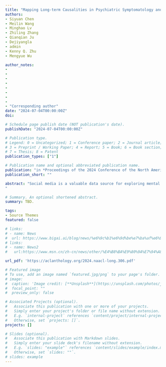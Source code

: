```yaml
---
title: "Mapping Long-term Causalities in Psychiatric Symptomatology and Life Events from Social Media"
authors:
- Siyuan Chen
- Meilin Wang
- Minghao Lv
- Zhiling Zhang
- Qianqian Ju
- Dejiyangla
- admin
- Kenny Q. Zhu
- Mengyue Wu

author_notes:
- 
- 
-
-
-
-
-
-
- "Corresponding author"
date: "2024-07-04T00:00:00Z"
doi: 

# Schedule page publish date (NOT publication's date).
publishDate: "2024-07-04T00:00:00Z"

# Publication type.
# Legend: 0 = Uncategorized; 1 = Conference paper; 2 = Journal article;
# 3 = Preprint / Working Paper; 4 = Report; 5 = Book; 6 = Book section;
# 7 = Thesis; 8 = Patent
publication_types: ["1"]

# Publication name and optional abbreviated publication name.
publication: "in *Proceedings of the 2024 Conference of the North American Chapter of the Association for Computational Linguistics*"
publication_short: ""

abstract: "Social media is a valuable data source for exploring mental health issues. However, previous studies have predominantly focused on the semantic content of these posts, overlooking the importance of their temporal attributes, as well as the evolving nature of mental disorders and symptoms.In this paper, we study the causality between psychiatric symptoms and life events, as well as among different symptoms from social media posts, which leads to better understanding of the underlying mechanisms of mental disorders. By applying these extracted causality features to tasks such as diagnosis point detection and early risk detection of depression, we notice considerable performance enhancement. This indicates that causality information extracted from social media data can boost the efficacy of mental disorder diagnosis and treatment planning.
"

# Summary. An optional shortened abstract.
summary: TBD.

tags:
- Source Themes
featured: false

# links:
# - name: News
#  url: https://www.bigai.ai/blog/news/%e6%9c%b1%e6%9d%be%e7%ba%af%e6%95%99%e6%8e%88%e5%9b%a2%e9%98%9f%e6%8f%90%e5%87%ba%e9%80%9a%e7%94%a8%e4%ba%ba%e5%b7%a5%e6%99%ba%e8%83%bd%e6%b5%8b%e8%af%95%e8%af%84%e7%ba%a7%e7%9a%84%e6%a0%87%e5%87%86/
# links:
# - name: News2
#   url:https://www.msn.cn/zh-cn/news/other/%E4%B8%BA%E9%80%9A%E7%94%A8%E4%BA%BA%E5%B7%A5%E6%99%BA%E8%83%BD%E6%90%AD%E5%BB%BA%E6%96%B0%E6%B5%8B%E8%AF%95%E4%BD%93%E7%B3%BB/ar-AA1kKVH3

url_pdf: 'https://aclanthology.org/2024.naacl-long.306.pdf'

# Featured image
# To use, add an image named `featured.jpg/png` to your page's folder. 
# image:
#  caption: 'Image credit: [**Unsplash**](https://unsplash.com/photos/jdD8gXaTZsc)'
#  focal_point: ""
#  preview_only: false

# Associated Projects (optional).
#   Associate this publication with one or more of your projects.
#   Simply enter your project's folder or file name without extension.
#   E.g. `internal-project` references `content/project/internal-project/index.md`.
#   Otherwise, set `projects: []`.
projects: []

# Slides (optional).
#   Associate this publication with Markdown slides.
#   Simply enter your slide deck's filename without extension.
#   E.g. `slides: "example"` references `content/slides/example/index.md`.
#   Otherwise, set `slides: ""`.
# slides: example
---
```

